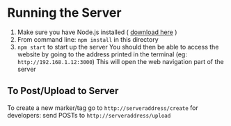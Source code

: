 # Running the Server
1. Make sure you have Node.js installed ( [download here](https://nodejs.org/en/download/ "Node Download") )
2. From command line: `npm install` in this directory
3. `npm start` to start up the server
You should then be able to access the website by going to the address printed in the terminal (eg: `http://192.168.1.12:3000`)
This will open the web navigation part of the server

## To Post/Upload to Server
To create a new marker/tag go to `http://serveraddress/create`
for developers: send POSTs to `http://serveraddress/upload`
